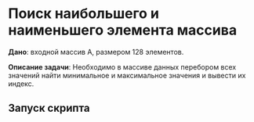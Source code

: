 # Поиск наибольшего и наименьшего элемента массива

**Дано**: входной массив А, размером 128 элементов.

**Описание задачи**: Необходимо в массиве данных перебором всех значений найти минимальное и максимальное значения и вывести их индекс.

## Запуск скрипта
